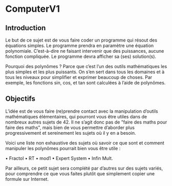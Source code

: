 # ComputerV1

## Introduction

Le but de ce sujet est de vous faire coder un programme qui résout des équations
simples. Le programme prendra en paramètre une équation polynomiale. C’est-à-dire ne
faisant intervenir que des puissances, aucune fonction compliquée. Le programme devra
afficher sa (ses) solution(s).

Pourquoi des polynômes ? Parce que c’est l’un des outils mathématiques les plus
simples et les plus puissants. On s’en sert dans tous les domaines et à tous les niveaux
pour simplifier et exprimer beaucoup de choses. Par exemple, les fonctions sin, cos, et
tan sont calculées à l’aide de polynômes.

## Objectifs

L’idée est de vous faire (re)prendre contact avec la manipulation d’outils mathématiques élémentaires, qui pourront vous être utiles dans de nombreux autres sujets de 42. Il
ne s’agit donc pas de "faire des maths pour faire des maths", mais bien de vous permettre
d’aborder plus progressivement et sereinement les sujets où il y en a besoin.

Voici une liste non exhaustive des sujets où savoir ce que sont et comment manipuler
les polynômes pourrait bien vous être utile :

• Fractol
• RT
• mod1
• Expert System
• Infin Mult.

Par ailleurs, ce petit sujet sera complété par d’autres sur des sujets variés, pour
comprendre ce que vous faites plutôt que simplement copier une formule sur Internet.
